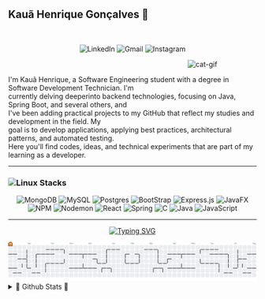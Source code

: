 ## Kauã Henrique Gonçalves 🐧

<br>

<!-- Contact Badges -->
<p align="center">
  <!-- LinkedIn Badge -->
  <a href="https://www.linkedin.com/in/kauã-gonçalves" style="text-decoration: none;">
    <img alt="LinkedIn" title="Connect with me on LinkedIn" 
         src="https://custom-icon-badges.demolab.com/badge/-LinkedIn-282A36?style=for-the-badge&logo=linkedin&logoColor=white&labelColor=634781" 
         style="height: 27px;" /></a>

  <!-- Gmail Badge -->
  <a href="mailto:kauahenriquegoncalves00@gmail.com/" style="text-decoration: none;">
    <img alt="Gmail" title="Send me an email" 
         src="https://custom-icon-badges.demolab.com/badge/-Gmail-282A36?style=for-the-badge&logo=gmail&logoColor=white&labelColor=634781" 
         style="height: 27px;" /></a>
         
  <!-- Instagram -->
  <a href="https://www.instagram.com/kaua__goncalves/" style="text-decoration: none;">
    <img alt="Instagram" title="My Instagram" 
         src="https://custom-icon-badges.demolab.com/badge/-Instagram-282A36?style=for-the-badge&logo=instagram&logoColor=white&labelColor=634781" 
         style="height: 27px;" /></a>
</p>

<!-- GitHub Logo -->

<img align="right" alt="cat-gif" src="https://www.tramaweb.com.br/wp-content/uploads/2019/10/f6719fd6-tenor.gif" width="140px" />

<br>

I'm Kauã Henrique, a Software Engineering student with a degree in Software Development Technician. I'm <br>
currently delving deeperinto backend technologies, focusing on Java, Spring Boot, and several others, and <br>
I've been adding practical projects to my GitHub that reflect my studies and development in the field. My<br>
goal is to develop applications, applying best practices, architectural patterns, and automated testing. <br>
Here you'll find codes, ideas, and technical experiments that are part of my learning as a developer.

---

<h3><img src="https://media.tenor.com/S61VCO73mOAAAAAj/linux-tux.gif" alt="Linux" width="30" height="30" /> Stacks </h3>

<div align="center">
  <img alt="MongoDB" src="https://img.shields.io/badge/MongoDB-%234ea94b.svg?style=for-the-badge&logo=mongodb&logoColor=white" />
  <img alt="MySQL" src="https://img.shields.io/badge/mysql-4479A1.svg?style=for-the-badge&logo=mysql&logoColor=white" />
  <img alt="Postgres" src="https://img.shields.io/badge/postgres-%23316192.svg?style=for-the-badge&logo=postgresql&logoColor=white" />
  <img alt="BootStrap" src="https://img.shields.io/badge/bootstrap-%238511FA.svg?style=for-the-badge&logo=bootstrap&logoColor=white" />
  <img alt="Express.js" src="https://img.shields.io/badge/express.js-%23404d59.svg?style=for-the-badge&logo=express&logoColor=%2361DAFB" />
  <img alt="JavaFX" src="https://img.shields.io/badge/javafx-%23FF0000.svg?style=for-the-badge&logo=javafx&logoColor=white" />
  <img alt="NPM" src="https://img.shields.io/badge/NPM-%23CB3837.svg?style=for-the-badge&logo=npm&logoColor=white" />
  <img alt="Nodemon" src="https://img.shields.io/badge/NODEMON-%23323330.svg?style=for-the-badge&logo=nodemon&logoColor=%BBDEAD)" />
  <img alt="React" src="https://img.shields.io/badge/react-%2320232a.svg?style=for-the-badge&logo=react&logoColor=%2361DAFB" />
  <img alt="Spring" src="https://img.shields.io/badge/spring-%236DB33F.svg?style=for-the-badge&logo=spring&logoColor=white" />
  <img alt="C" src="https://img.shields.io/badge/c-%2300599C.svg?style=for-the-badge&logo=c&logoColor=white" />
  <img alt="Java" src="https://img.shields.io/badge/java-%23ED8B00.svg?style=for-the-badge&logo=openjdk&logoColor=white" />
  <img alt="JavaScript" src="https://img.shields.io/badge/javascript-%23323330.svg?style=for-the-badge&logo=javascript&logoColor=%23F7DF1E" />
</div>

---

<!-- Typing SVG -->
<p align="center">
  <a href="https://git.io/typing-svg">
    <img src="https://readme-typing-svg.herokuapp.com?font=Fira+Code&pause=1000&color=F1F2ED&width=500&center=true&vCenter=true&size=17&lines=Getting+better+every+day" alt="Typing SVG" />
  </a>
</p>

<picture>
  <source media="(prefers-color-scheme: dark)" srcset="https://raw.githubusercontent.com/KauaHenriqueGoncalves/KauaHenriqueGoncalves/output/pacman-contribution-graph-dark.svg">
  <source media="(prefers-color-scheme: light)" srcset="https://raw.githubusercontent.com/KauaHenriqueGoncalves/KauaHenriqueGoncalves/output/pacman-contribution-graph.svg">
  <img alt="pacman contribution graph" src="https://raw.githubusercontent.com/KauaHenriqueGoncalves/KauaHenriqueGoncalves/output/pacman-contribution-graph.svg">
</picture>

<!-- GitHub Stats -->
<details>
  <summary>🐧 Github Stats 🐧</summary>
  <br>
<div align="center" style="display: flex; flex-wrap: wrap; justify-content: center;">
  <!-- GitHub Stats Cards -->
  <img height="140em" src="https://github-readme-stats.vercel.app/api?username=KauaHenriqueGoncalves&show_icons=true&locale=en&theme=blueberry&rank_icon=github&card_width=150" />
  <img height="140em" src="https://github-readme-stats.vercel.app/api/top-langs/?username=KauaHenriqueGoncalves&theme=blueberry&layout=compact&card_width=150">
</div>
  
</details>
